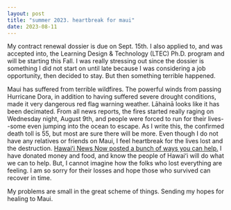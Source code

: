 ```yaml
---
layout: post
title: "summer 2023. heartbreak for maui"
date: 2023-08-11
---
```

My contract renewal dossier is due on Sept. 15th. I also applied to, and was accepted into, the Learning Design & Technology (LTEC) Ph.D. program and will be starting this Fall. I was really stressing out since the dossier is something I did not start on until late because I was considering a job opportunity, then decided to stay. But then something terrible happened.

Maui has suffered from terrible wildfires. The powerful winds from passing Hurricane Dora, in addition to having suffered severe drought conditions, made it very dangerous red flag warning weather. Lāhainā looks like it has been decimated. From all news reports, the fires started really raging on Wednesday night, August 9th, and people were forced to run for their lives--some even jumping into the ocean to escape. As I write this, the confirmed death toll is 55, but most are sure there will be more. Even though I do not have any relatives or friends on Maui, I feel heartbreak for the lives lost and the destruction. <a href="https://www.hawaiinewsnow.com/2023/08/09/want-help-those-devastated-by-maui-wildfires-heres-how/">Hawaiʻi News Now posted a bunch of ways you can help.</a> I have donated money and food, and know the people of Hawaiʻi will do what we can to help. But, I cannot imagine how the folks who lost everything are feeling. I am so sorry for their losses and hope those who survived can recover in time. 

My problems are small in the great scheme of things. Sending my hopes for healing to Maui. 

